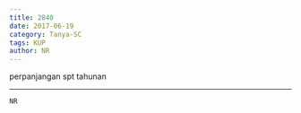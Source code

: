 ```yaml
---
title: 2840
date: 2017-06-19
category: Tanya-SC
tags: KUP
author: NR
---
```


perpanjangan spt tahunan

---



`NR`
